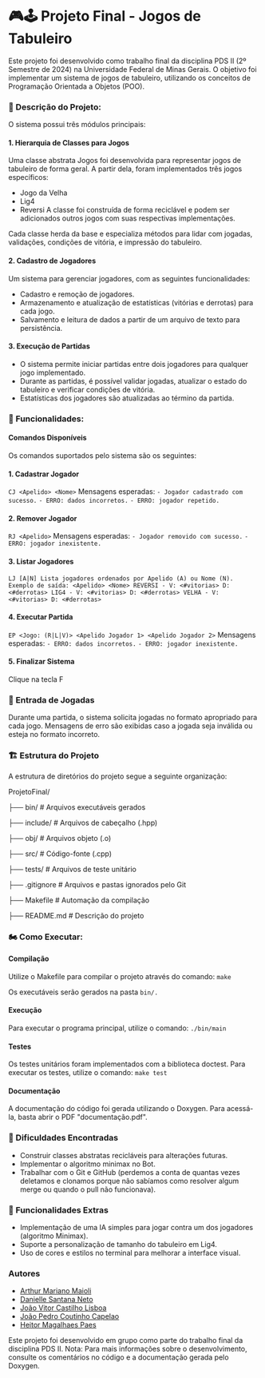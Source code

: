 
# 🎮🕹 Projeto Final - Jogos de Tabuleiro 

Este projeto foi desenvolvido como trabalho final da disciplina PDS II (2º Semestre de 2024) na Universidade Federal de Minas Gerais. O objetivo foi implementar um sistema de jogos de tabuleiro, utilizando os conceitos de Programação Orientada a Objetos (POO).

### 📝 Descrição do Projeto:
O sistema possui três módulos principais:

#### 1. Hierarquia de Classes para Jogos
   Uma classe abstrata Jogos foi desenvolvida para representar jogos de tabuleiro de forma geral. A partir dela, foram implementados três jogos específicos:
   - Jogo da Velha
   - Lig4 
   - Reversi 
A classe foi construída de forma reciclável e podem ser adicionados outros jogos com suas respectivas implementações.

   Cada classe herda da base e especializa métodos para lidar com jogadas, validações, condições de vitória, e impressão do tabuleiro.

#### 2. Cadastro de Jogadores
   Um sistema para gerenciar jogadores, com as seguintes funcionalidades:
   - Cadastro e remoção de jogadores.
   - Armazenamento e atualização de estatísticas (vitórias e derrotas) para cada jogo.
   - Salvamento e leitura de dados a partir de um arquivo de texto para persistência.

#### 3. Execução de Partidas
   - O sistema permite iniciar partidas entre dois jogadores para qualquer jogo implementado.
   - Durante as partidas, é possível validar jogadas, atualizar o estado do tabuleiro e verificar condições de vitória.
   - Estatísticas dos jogadores são atualizadas ao término da partida.

### 🚀 Funcionalidades:
#### Comandos Disponíveis
Os comandos suportados pelo sistema são os seguintes:

#### 1. Cadastrar Jogador
   `CJ <Apelido> <Nome>`
   Mensagens esperadas:
   `- Jogador cadastrado com sucesso.`
   `- ERRO: dados incorretos.`
   `- ERRO: jogador repetido.`

#### 2. Remover Jogador
   `RJ <Apelido>`
   Mensagens esperadas:
   `- Jogador removido com sucesso.`
   `- ERRO: jogador inexistente.`

#### 3. Listar Jogadores
   `LJ [A|N]
   Lista jogadores ordenados por Apelido (A) ou Nome (N).
   Exemplo de saída:
   <Apelido> <Nome>
   REVERSI - V: <#vitorias> D: <#derrotas>
   LIG4 - V: <#vitorias> D: <#derrotas>
   VELHA - V: <#vitorias> D: <#derrotas>`

#### 4. Executar Partida
   `EP <Jogo: (R|L|V)> <Apelido Jogador 1> <Apelido Jogador 2>`
   Mensagens esperadas:
   `- ERRO: dados incorretos.`
   `- ERRO: jogador inexistente.`

#### 5. Finalizar Sistema
  Clique na tecla F

### 🚩 Entrada de Jogadas
Durante uma partida, o sistema solicita jogadas no formato apropriado para cada jogo. Mensagens de erro são exibidas caso a jogada seja inválida ou esteja no formato incorreto.

### 🏗 Estrutura do Projeto
A estrutura de diretórios do projeto segue a seguinte organização:

ProjetoFinal/

├── bin/           # Arquivos executáveis gerados

├── include/       # Arquivos de cabeçalho (.hpp)

├── obj/           # Arquivos objeto (.o)

├── src/           # Código-fonte (.cpp)

├── tests/         # Arquivos de teste unitário

├── .gitignore     # Arquivos e pastas ignorados pelo Git

├── Makefile       # Automação da compilação

├── README.md      # Descrição do projeto

### 🏍 Como Executar: 
#### Compilação
Utilize o Makefile para compilar o projeto através do  comando:
`make`

Os executáveis serão gerados na pasta `bin/.`

#### Execução
Para executar o programa principal, utilize o comando:
`./bin/main`

#### Testes
Os testes unitários foram implementados com a biblioteca doctest. Para executar os testes, utilize o comando:
`make test`

#### Documentação
A documentação do código foi gerada utilizando o Doxygen. Para acessá-la, basta abrir o PDF "documentação.pdf".

### 🚨 Dificuldades Encontradas
- Construir classes abstratas recicláveis para alterações futuras.
- Implementar o algoritmo minimax no Bot.
- Trabalhar com o Git e GitHub (perdemos a conta de quantas vezes deletamos e clonamos porque não sabíamos como resolver algum merge ou quando o pull não funcionava). 

### 🌟 Funcionalidades Extras
- Implementação de uma IA simples para jogar contra um dos jogadores (algoritmo Minimax).
- Suporte a personalização de tamanho do tabuleiro em Lig4.
- Uso de cores e estilos no terminal para melhorar a interface visual.

### Autores
- [Arthur Mariano Maioli](https://github.com/ARTHURMM1)
- [Danielle Santana Neto](https://github.com/dani-neto)
- [João Vitor Castilho Lisboa](https://github.com/joaovclisboa)
- [João Pedro Coutinho Capelao](https://github.com/Joed-skec)
- [Heitor Magalhaes Paes](https://github.com/Heitor1o)
  
Este projeto foi desenvolvido em grupo como parte do trabalho final da disciplina PDS II.
Nota: Para mais informações sobre o desenvolvimento, consulte os comentários no código e a documentação gerada pelo Doxygen.

